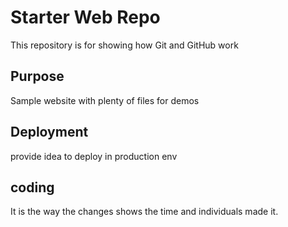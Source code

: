 # Starter Web Repo

This repository is for showing how Git and GitHub work

## Purpose

Sample website with plenty of files for demos

## Deployment
provide idea to deploy in production env

## coding 

It is the way the changes shows the time and individuals made it.


